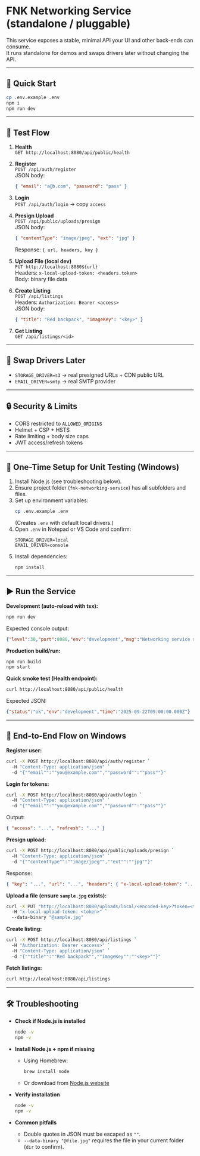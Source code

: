 # FNK Networking Service (standalone / pluggable)

This service exposes a stable, minimal API your UI and other back-ends can consume.  
It runs standalone for demos and swaps drivers later without changing the API.

---

## 🚀 Quick Start

```bash
cp .env.example .env
npm i
npm run dev
```

---

## 🔎 Test Flow

1. **Health**  
   `GET http://localhost:8080/api/public/health`

2. **Register**  
   `POST /api/auth/register`  
   JSON body:  
   ```json
   { "email": "a@b.com", "password": "pass" }
   ```

3. **Login**  
   `POST /api/auth/login` → copy `access`

4. **Presign Upload**  
   `POST /api/public/uploads/presign`  
   JSON body:  
   ```json
   { "contentType": "image/jpeg", "ext": "jpg" }
   ```
   Response: `{ url, headers, key }`

5. **Upload File (local dev)**  
   `PUT http://localhost:8080${url}`  
   Headers: `x-local-upload-token: <headers.token>`  
   Body: binary file data

6. **Create Listing**  
   `POST /api/listings`  
   Headers: `Authorization: Bearer <access>`  
   JSON body:  
   ```json
   { "title": "Red backpack", "imageKey": "<key>" }
   ```

7. **Get Listing**  
   `GET /api/listings/<id>`

---

## 🔁 Swap Drivers Later

- `STORAGE_DRIVER=s3` → real presigned URLs + CDN public URL  
- `EMAIL_DRIVER=smtp` → real SMTP provider  

---

## 🔒 Security & Limits

- CORS restricted to `ALLOWED_ORIGINS`  
- Helmet + CSP + HSTS  
- Rate limiting + body size caps  
- JWT access/refresh tokens  

---

## 🧪 One-Time Setup for Unit Testing (Windows)

1. Install Node.js (see troubleshooting below).  
2. Ensure project folder (`fnk-networking-service`) has all subfolders and files.  
3. Set up environment variables:  
   ```bash
   cp .env.example .env
   ```
   (Creates `.env` with default local drivers.)  
4. Open `.env` in Notepad or VS Code and confirm:
   ```
   STORAGE_DRIVER=local
   EMAIL_DRIVER=console
   ```
5. Install dependencies:  
   ```bash
   npm install
   ```

---

## ▶️ Run the Service

**Development (auto-reload with tsx):**
```bash
npm run dev
```
Expected console output:
```json
{"level":30,"port":8080,"env":"development","msg":"Networking service started"}
```

**Production build/run:**
```bash
npm run build
npm start
```

**Quick smoke test (Health endpoint):**
```bash
curl http://localhost:8080/api/public/health
```
Expected JSON:
```json
{"status":"ok","env":"development","time":"2025-09-22T09:00:00.000Z"}
```

---

## 🔄 End-to-End Flow on Windows

**Register user:**
```bash
curl -X POST http://localhost:8080/api/auth/register `
  -H "Content-Type: application/json" `
  -d "{""email"":""you@example.com"",""password"":""pass""}"
```

**Login for tokens:**
```bash
curl -X POST http://localhost:8080/api/auth/login `
  -H "Content-Type: application/json" `
  -d "{""email"":""you@example.com"",""password"":""pass""}"
```
Output:  
```json
{ "access": "...", "refresh": "..." }
```

**Presign upload:**
```bash
curl -X POST http://localhost:8080/api/public/uploads/presign `
  -H "Content-Type: application/json" `
  -d "{""contentType"":""image/jpeg"",""ext"":""jpg""}"
```
Response:  
```json
{ "key": "...", "url": "...", "headers": { "x-local-upload-token": "..." } }
```

**Upload a file (ensure `sample.jpg` exists):**
```bash
curl -X PUT "http://localhost:8080/uploads/local/<encoded-key>?token=<token>" `
  -H "x-local-upload-token: <token>" `
  --data-binary "@sample.jpg"
```

**Create listing:**
```bash
curl -X POST http://localhost:8080/api/listings `
  -H "Authorization: Bearer <access>" `
  -H "Content-Type: application/json" `
  -d "{""title"":""Red backpack"",""imageKey"":""<key>""}"
```

**Fetch listings:**
```bash
curl http://localhost:8080/api/listings
```

---

## 🛠 Troubleshooting

- **Check if Node.js is installed**
  ```bash
  node -v
  npm -v
  ```

- **Install Node.js + npm if missing**  
  - Using Homebrew:  
    ```bash
    brew install node
    ```
  - Or download from [Node.js website](https://nodejs.org)

- **Verify installation**
  ```bash
  node -v
  npm -v
  ```

- **Common pitfalls**  
  - Double quotes in JSON must be escaped as `""`.  
  - `--data-binary "@file.jpg"` requires the file in your current folder (`dir` to confirm).  
